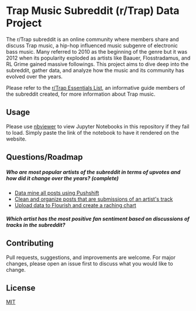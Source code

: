 # Trap Music Subreddit (r/Trap) Data Project

The r/Trap subreddit is an online community where members share and discuss Trap music, 
a hip-hop influenced music subgenre of electronic bass music. Many referred to 2010 as the 
beginning of the genre but it was 2012 when its popularity exploded as artists like
Baauer, Flosstradamus, and RL Grime gained massive followings.  This project aims to dive deep into the subreddit, 
gather data, and analyze how the music and its community has evolved over the years. 

Please refer to the [r/Trap Essentials List](https://rtrap.org/), an informative guide members of the subreddit created,
for more information about Trap music. 

## Usage

Please use [nbviewer](https://nbviewer.jupyter.org/) to view Jupyter Notebooks in this repository if they fail to load.
Simply paste the link of the notebook to have it rendered on the website.

## Questions/Roadmap

##### Who are most popular artists of the subreddit in terms of upvotes and how did it change over the years? (complete)
* [Data mine all posts using Pushshift](https://github.com/jko0401/rtrap-analysis/blob/master/rtrap-pushshift-datamine-2012-2020.ipynb)
* [Clean and organize posts that are submissions of an artist's track](https://github.com/jko0401/rtrap-analysis/blob/master/rtrap_submission_data_racing_chart.ipynb)
* [Upload data to Flourish and create a raching chart](https://public.flourish.studio/visualisation/2415828/)
##### Which artist has the most positive fan sentiment based on discussions of tracks in the subreddit?

## Contributing
Pull requests, suggestions, and improvements are welcome. For major changes, please open an issue first to 
discuss what you would like to change.

## License
[MIT](https://choosealicense.com/licenses/mit/)